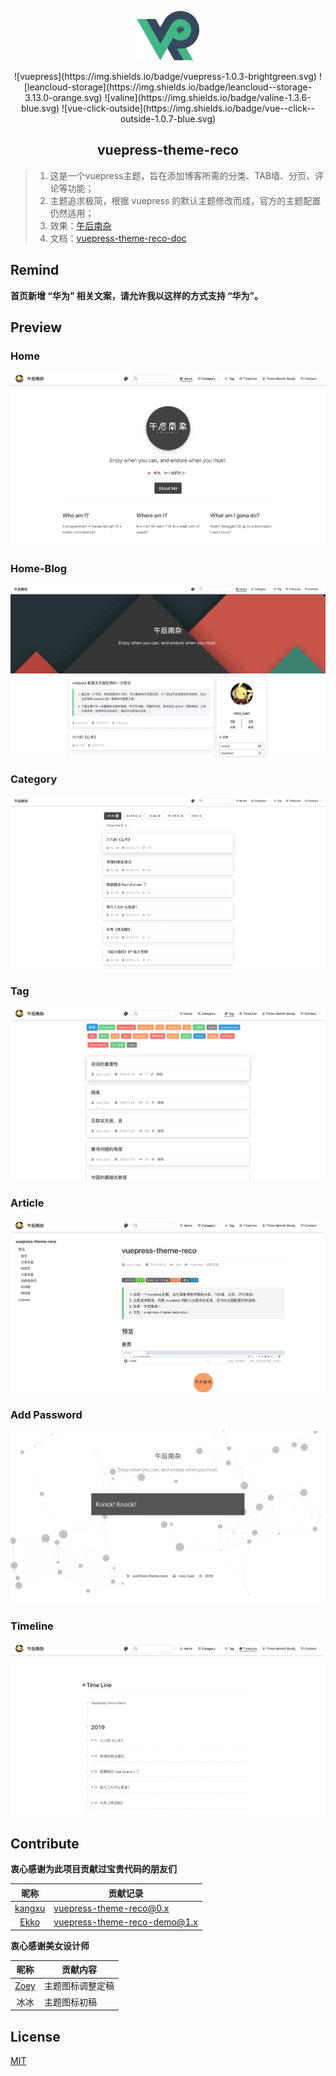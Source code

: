 <p align="center"><a href="https://vuejs.org" target="_blank" rel="noopener noreferrer"><img width="100" src="./images/icon_vuepress_reco.png" alt="Vue logo"></a></p>

<p align="center">
![vuepress](https://img.shields.io/badge/vuepress-1.0.3-brightgreen.svg)
![leancloud-storage](https://img.shields.io/badge/leancloud--storage-3.13.0-orange.svg)
![valine](https://img.shields.io/badge/valine-1.3.6-blue.svg)
![vue-click-outside](https://img.shields.io/badge/vue--click--outside-1.0.7-blue.svg)
</p>

<h2 align="center">vuepress-theme-reco</h2>

> 1. 这是一个vuepress主题，旨在添加博客所需的分类、TAB墙、分页、评论等功能；
> 2. 主题追求极简，根据 vuepress 的默认主题修改而成，官方的主题配置仍然适用；
> 3. 效果：[午后南杂](https://www.recoluan.com) 
> 4. 文档：[vuepress-theme-reco-doc](https://vuepress-theme-reco.recoluan.com)

## Remind

**首页新增 “华为” 相关文案，请允许我以这样的方式支持 “华为”。**

## Preview

### Home
![home.png](./images/1.png)

### Home-Blog
![home.png](./images/home-blog.png)


### Category
![category.png](./images/2.png)


### Tag
![tag.png](./images/3.png)


### Article
![article.png](./images/4.png)

### Add Password

![password.png](./images/5.png)

### Timeline

![timeline.png](./images/6.png)

## Contribute

**衷心感谢为此项目贡献过宝贵代码的朋友们**

|昵称|贡献记录|
|:-:|-|
|[kangxu](https://github.com/kangxukangxu)|[vuepress-theme-reco@0.x](https://github.com/recoluan/vuepress-theme-reco/commit/ec7426a88d50cf8d9f90a7ad9b731a10da7f438b)|
|[Ekko](https://github.com/danranVm)|[vuepress-theme-reco-demo@1.x](https://github.com/recoluan/vuepress-theme-reco-demo/commit/6d2bbe919e7f6564b8c8173558d197e38e024dc5)|

**衷心感谢美女设计师**

|昵称|贡献内容|
|:-:|-|
|[Zoey]()|主题图标调整定稿|
|冰冰|主题图标初稿|

## License
[MIT](https://github.com/recoluan/vuepress-theme-reco/blob/master/LICENSE)
